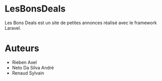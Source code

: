 # LesBonsDeals
Les Bons Deals est un site de petites annonces réalisé avec le framework Laravel.

# Auteurs
- Rieben Axel
- Neto Da Silva André
- Renaud Sylvain
